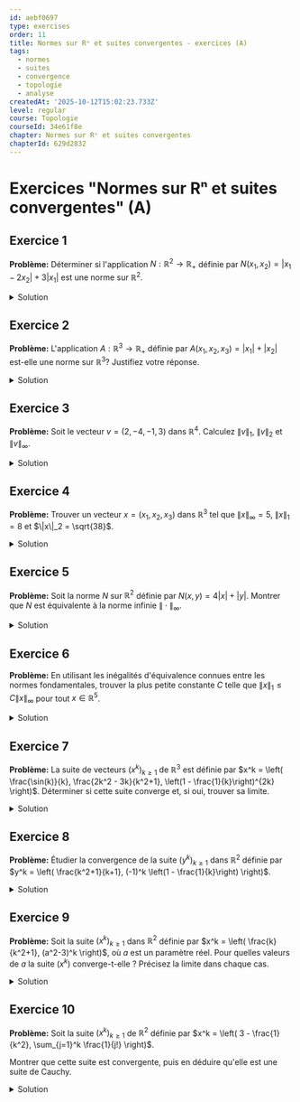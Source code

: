 ```yaml
---
id: aebf0697
type: exercises
order: 11
title: Normes sur Rⁿ et suites convergentes - exercices (A)
tags:
  - normes
  - suites
  - convergence
  - topologie
  - analyse
createdAt: '2025-10-12T15:02:23.733Z'
level: regular
course: Topologie
courseId: 34e61f8e
chapter: Normes sur Rⁿ et suites convergentes
chapterId: 629d2832
---
```

# Exercices "Normes sur Rⁿ et suites convergentes" (A)

## Exercice 1

**Problème:** Déterminer si l'application $N: \mathbb{R}^2 \to \mathbb{R}_+$ définie par $N(x_1, x_2) = |x_1 - 2x_2| + 3|x_1|$ est une norme sur $\mathbb{R}^2$.

<details>

<summary>Solution</summary>

**Méthode:** Pour vérifier si $N$ est une norme, nous devons tester si elle satisfait les trois axiomes d'une norme : la séparation, l'homogénéité et l'inégalité triangulaire. Soient $x = (x_1, x_2)$ et $y = (y_1, y_2)$ deux vecteurs de $\mathbb{R}^2$ et $\lambda \in \mathbb{R}$ un scalaire.

**Étapes:**

1.  **Vérification de la séparation ($N(x) = 0 \iff x=0_{\mathbb{R}^2}$):**
    -   Supposons $N(x_1, x_2) = 0$. Par définition, cela signifie $|x_1 - 2x_2| + 3|x_1| = 0$.
    -   Une somme de termes positifs (les valeurs absolues) est nulle si et seulement si chaque terme est nul.
    -   On doit donc avoir $3|x_1| = 0$ et $|x_1 - 2x_2| = 0$.
    -   La première équation, $3|x_1|=0$, implique $|x_1|=0$, et donc $x_1=0$.
    -   En substituant $x_1=0$ dans la deuxième équation, on obtient $|0 - 2x_2| = 0$, soit $|-2x_2|=0$, ce qui implique $x_2=0$.
    -   Ainsi, $x=(x_1, x_2) = (0,0) = 0_{\mathbb{R}^2}$. L'implication $N(x)=0 \implies x=0$ est vraie.
    -   Réciproquement, si $x = (0,0)$, alors $N(0,0) = |0 - 2(0)| + 3|0| = 0$. L'axiome de séparation est vérifié.

2.  **Vérification de l'homogénéité ($N(\lambda x) = |\lambda| N(x)$):**
    -   Calculons $N(\lambda x) = N(\lambda x_1, \lambda x_2)$.
    -   $N(\lambda x_1, \lambda x_2) = |(\lambda x_1) - 2(\lambda x_2)| + 3|\lambda x_1|$.
    -   On peut factoriser $\lambda$ à l'intérieur des valeurs absolues : $N(\lambda x) = |\lambda(x_1 - 2x_2)| + 3|\lambda||x_1|$.
    -   En utilisant la propriété $|\alpha \beta| = |\alpha||\beta|$, on obtient : $N(\lambda x) = |\lambda||x_1 - 2x_2| + 3|\lambda||x_1|$.
    -   On peut maintenant factoriser $|\lambda|$ : $N(\lambda x) = |\lambda| (|x_1 - 2x_2| + 3|x_1|) = |\lambda| N(x_1, x_2)$.
    -   L'axiome d'homogénéité est vérifié.

3.  **Vérification de l'inégalité triangulaire ($N(x+y) \le N(x) + N(y)$):**
    -   Soit $x=(x_1, x_2)$ et $y=(y_1, y_2)$. Alors $x+y = (x_1+y_1, x_2+y_2)$.
    -   Calculons $N(x+y) = |(x_1+y_1) - 2(x_2+y_2)| + 3|x_1+y_1|$.
    -   Réorganisons les termes à l'intérieur des valeurs absolues : $N(x+y) = |(x_1-2x_2) + (y_1-2y_2)| + 3|x_1+y_1|$.
    -   Appliquons l'inégalité triangulaire pour les nombres réels ($|a+b| \le |a|+|b|$):

    $N(x+y) \le (|x_1-2x_2| + |y_1-2y_2|) + 3(|x_1|+|y_1|)$.

    -   Réorganisons les termes pour faire apparaître $N(x)$ et $N(y)$:

    $N(x+y) \le (|x_1-2x_2| + 3|x_1|) + (|y_1-2y_2| + 3|y_1|)$.

    -   On reconnaît les expressions de $N(x)$ et $N(y)$, donc: $N(x+y) \le N(x) + N(y)$.
    -   L'inégalité triangulaire est vérifiée.

**Réponse:** L'application $N$ vérifie les trois axiomes de séparation, d'homogénéité et d'inégalité triangulaire. C'est donc bien une norme sur $\mathbb{R}^2$.

</details>

## Exercice 2

**Problème:** L'application $A: \mathbb{R}^3 \to \mathbb{R}_+$ définie par $A(x_1, x_2, x_3) = |x_1| + |x_2|$ est-elle une norme sur $\mathbb{R}^3$? Justifiez votre réponse.

<details>

<summary>Solution</summary>

**Méthode:** Pour déterminer si $A$ est une norme, nous devons vérifier si elle satisfait les trois axiomes. Si l'un des axiomes n'est pas vérifié, il suffit de fournir un contre-exemple. Nous allons tester l'axiome de séparation.

**Étapes:**

1.  **Analyse de l'axiome de séparation:** L'axiome de séparation stipule que $A(x) = 0$ si et seulement si $x = 0_{\mathbb{R}^3}$.
2.  **Recherche d'un contre-exemple:** Cherchons un vecteur $x$ non nul dans $\mathbb{R}^3$ pour lequel $A(x)$ serait égal à 0.
3.  **Construction du contre-exemple:** La formule pour $A$ est $A(x_1, x_2, x_3) = |x_1| + |x_2|$. Cette formule ne dépend pas de la troisième composante, $x_3$.
4.  Considérons le vecteur $x = (0, 0, 5)$. Ce vecteur est non nul car sa troisième composante est 5.
5.  **Calcul de $A(x)$:** Calculons la valeur de $A$ pour ce vecteur :

    $A(0, 0, 5) = |0| + |0| = 0$.

6.  **Conclusion:** Nous avons trouvé un vecteur $x = (0, 0, 5)$ qui est différent du vecteur nul $0_{\mathbb{R}^3} = (0,0,0)$, mais pour lequel $A(x) = 0$.
7.  Ceci contredit l'axiome de séparation. Par conséquent, $A$ n'est pas une norme.

**Réponse:** Non, l'application $A$ n'est pas une norme sur $\mathbb{R}^3$ car elle ne respecte pas l'axiome de séparation. Par exemple, le vecteur non nul $x=(0,0,5)$ a une "longueur" nulle selon $A$, $A(x)=0$.

</details>

## Exercice 3

**Problème:** Soit le vecteur $v = (2, -4, -1, 3)$ dans $\mathbb{R}^4$. Calculez $\|v\|_1$, $\|v\|_2$ et $\|v\|_\infty$.

<details>

<summary>Solution</summary>

**Méthode:** Nous appliquons directement les définitions des trois normes fondamentales pour le vecteur $v=(v_1, v_2, v_3, v_4) = (2, -4, -1, 3)$.

**Étapes:**

1.  **Calcul de la norme 1 ($ \|v\|_1 = \sum_{j=1}^4 |v_j| $):**
    -   $\|v\|_1 = |2| + |-4| + |-1| + |3|$
    -   $\|v\|_1 = 2 + 4 + 1 + 3 = 10$

2.  **Calcul de la norme 2 ($ \|v\|_2 = \sqrt{\sum_{j=1}^4 v_j^2} $):**
    -   $\|v\|_2 = \sqrt{2^2 + (-4)^2 + (-1)^2 + 3^2}$
    -   $\|v\|_2 = \sqrt{4 + 16 + 1 + 9}$
    -   $\|v\|_2 = \sqrt{30}$

3.  **Calcul de la norme infinie ($ \|v\|_\infty = \max_{1 \le j \le 4} |v_j| $):**
    -   $\|v\|_\infty = \max(|2|, |-4|, |-1|, |3|)$
    -   $\|v\|_\infty = \max(2, 4, 1, 3)$
    -   $\|v\|_\infty = 4$

**Réponse:** Pour le vecteur $v = (2, -4, -1, 3)$, nous avons :

-   $\|v\|_1 = 10$
-   $\|v\|_2 = \sqrt{30}$
-   $\|v\|_\infty = 4$

</details>

## Exercice 4

**Problème:** Trouver un vecteur $x = (x_1, x_2, x_3)$ dans $\mathbb{R}^3$ tel que $\|x\|_\infty = 5$, $\|x\|_1 = 8$ et $\|x\|_2 = \sqrt{38}$.

<details>

<summary>Solution</summary>

**Méthode:** Nous allons utiliser les informations données par les normes pour déduire les valeurs possibles des composantes du vecteur $x$.

**Étapes:**

1.  **Utiliser l'information de la norme infinie:**
    -   La condition $\|x\|_\infty = 5$ signifie que la plus grande composante en valeur absolue est 5. Donc, au moins une des composantes $|x_1|, |x_2|, |x_3|$ doit être égale à 5.
    -   Supposons, sans perte de généralité, que $|x_1|=5$. Les autres composantes doivent avoir une valeur absolue inférieure ou égale à 5: $|x_2| \le 5$ et $|x_3| \le 5$.

2.  **Utiliser l'information de la norme 1:**
    -   La condition $\|x\|_1 = 8$ signifie que $|x_1| + |x_2| + |x_3| = 8$.
    -   En utilisant $|x_1|=5$, on obtient $5 + |x_2| + |x_3| = 8$, ce qui simplifie en $|x_2| + |x_3| = 3$.

3.  **Utiliser l'information de la norme 2:**
    -   La condition $\|x\|_2 = \sqrt{38}$ signifie que $\sqrt{x_1^2 + x_2^2 + x_3^2} = \sqrt{38}$, ce qui est équivalent à $x_1^2 + x_2^2 + x_3^2 = 38$.
    -   Puisque $|x_1|=5$, on a $x_1^2=25$. L'équation devient $25 + x_2^2 + x_3^2 = 38$, ce qui simplifie en $x_2^2 + x_3^2 = 13$.

4.  **Résoudre le système d'équations:**
    -   Nous avons maintenant un système de deux équations pour $|x_2|$ et $|x_3|$:
        -   $|x_2| + |x_3| = 3$
        -   $|x_2|^2 + |x_3|^2 = 13$
    -   Posons $a=|x_2|$ et $b=|x_3|$. Nous avons $a+b=3$ et $a^2+b^2=13$.
    -   De la première équation, $b=3-a$. Substituons cela dans la deuxième : $a^2 + (3-a)^2 = 13$.
    -   $a^2 + (9 - 6a + a^2) = 13 \implies 2a^2 - 6a - 4 = 0 \implies a^2 - 3a - 2 = 0$.
    -   Il semble y avoir une erreur dans l'énoncé car cette équation n'a pas de solutions entières simples ($a = \frac{3 \pm \sqrt{9+8}}{2}$).
    -   Re-vérifions l'énoncé. Peut-être que $\|x\|_2 = \sqrt{34}$ ? Si oui, $x_2^2+x_3^2 = 9$.
    -   Avec $a+b=3$ et $a^2+b^2=9$. $(a+b)^2 = a^2+b^2+2ab \implies 3^2 = 9+2ab \implies 9=9+2ab \implies ab=0$.
    -   Si $ab=0$, alors soit $a=0$, soit $b=0$. Si $a=0$, alors $b=3$. Si $b=0$, alors $a=3$.
    -   Donc, les valeurs absolues des deux autres composantes sont 3 et 0.

5.  **Reconstruire le vecteur (avec la correction $\|x\|_2 = \sqrt{34}$):**
    -   Nous avons $|x_1|=5$, et la paire $\{|x_2|, |x_3|\}$ est $\{3, 0\}$.
    -   Nous pouvons choisir les signes librement. Par exemple, prenons $x_1=5$, $x_2=3$ et $x_3=0$.
    -   Le vecteur $x=(5,3,0)$ est une solution possible. D'autres solutions sont $(-5,3,0)$, $(5,0,-3)$, etc.

**Réponse:** En supposant une correction de l'énoncé à $\|x\|_2 = \sqrt{34}$, un vecteur solution possible est $x = (5, 3, 0)$. Toute permutation de ses composantes ou changement de leurs signes est aussi une solution, par exemple $(0, -5, 3)$.

</details>

## Exercice 5

**Problème:** Soit la norme $N$ sur $\mathbb{R}^2$ définie par $N(x, y) = 4|x| + |y|$. Montrer que $N$ est équivalente à la norme infinie $\| \cdot \|_\infty$.

<details>

<summary>Solution</summary>

**Méthode:** Pour montrer que $N$ est équivalente à $\| \cdot \|_\infty$, nous devons trouver deux constantes réelles strictement positives $\alpha$ et $\beta$ telles que, pour tout vecteur $v=(x,y) \in \mathbb{R}^2$, on ait :

$\alpha \|v\|_\infty \le N(v) \le \beta \|v\|_\infty$.

Rappelons que $\|v\|_\infty = \max(|x|, |y|)$.

**Étapes:**

1.  **Trouver la constante de majoration $\beta$:**
    -   Nous cherchons à majorer $N(x,y)$ par un multiple de $\|(x,y)\|_\infty$.
    -   $N(x,y) = 4|x| + |y|$.
    -   Par définition de la norme infinie, nous savons que $|x| \le \max(|x|,|y|) = \|(x,y)\|_\infty$ et $|y| \le \max(|x|,|y|) = \|(x,y)\|_\infty$.
    -   En substituant ces inégalités dans l'expression de $N$, on obtient :

        $N(x,y) = 4|x| + |y| \le 4\|(x,y)\|_\infty + \|(x,y)\|_\infty = 5\|(x,y)\|_\infty$.

    -   Nous avons donc $N(v) \le 5 \|v\|_\infty$. Nous pouvons choisir $\beta = 5$.

2.  **Trouver la constante de minoration $\alpha$:**
    -   Nous cherchons à minorer $N(x,y)$ par un multiple de $\|(x,y)\|_\infty$.
    -   $N(x,y) = 4|x| + |y|$.
    -   Puisque $|x| \ge 0$ et $|y| \ge 0$, on peut écrire $N(x,y) = 4|x| + |y| \ge |x|$.
    -   De même, $N(x,y) = 4|x| + |y| \ge |y|$.
    -   Comme $N(x,y)$ est plus grand à la fois que $|x|$ et $|y|$, il est aussi plus grand que le maximum des deux :

        $N(x,y) \ge \max(|x|, |y|) = \|(x,y)\|_\infty$.

    -   Nous avons donc $1 \cdot \|v\|_\infty \le N(v)$. Nous pouvons choisir $\alpha = 1$.

3.  **Conclusion:**
    -   Nous avons trouvé les constantes $\alpha=1$ et $\beta=5$, qui sont strictement positives.
    -   Pour tout $v \in \mathbb{R}^2$, nous avons l'encadrement : $1 \cdot \|v\|_\infty \le N(v) \le 5 \cdot \|v\|_\infty$.
    -   Ceci prouve que la norme $N$ est équivalente à la norme $\| \cdot \|_\infty$.

**Réponse:** La norme $N$ est équivalente à la norme $\| \cdot \|_\infty$ car pour tout vecteur $v \in \mathbb{R}^2$, on a $1 \cdot \|v\|_\infty \le N(v) \le 5 \cdot \|v\|_\infty$.

</details>

## Exercice 6

**Problème:** En utilisant les inégalités d'équivalence connues entre les normes fondamentales, trouver la plus petite constante $C$ telle que $\|x\|_1 \le C \|x\|_\infty$ pour tout $x \in \mathbb{R}^5$.

<details>

<summary>Solution</summary>

**Méthode:** Nous allons utiliser l'inégalité générale qui relie la norme 1 et la norme infinie en dimension $n$, puis l'appliquer au cas spécifique $n=5$. Ensuite, nous montrerons que la constante trouvée est "optimale" (la plus petite possible) en exhibant un vecteur pour lequel l'égalité est atteinte.

**Étapes:**

1.  **Rappel de l'inégalité générale:**
    -   Pour tout vecteur $x=(x_1, \dots, x_n)$ dans $\mathbb{R}^n$, l'inégalité est $\|x\|_1 \le n \|x\|_\infty$.
    -   *Démonstration rapide :*

        $\|x\|_1 = \sum_{j=1}^n |x_j|$. Par définition de $\|x\|_\infty = \max_j |x_j|$, chaque $|x_j| \le \|x\|_\infty$.

        Donc, $\|x\|_1 = \sum_{j=1}^n |x_j| \le \sum_{j=1}^n \|x\|_\infty = n \|x\|_\infty$.

2.  **Application à $n=5$:**
    -   Dans notre cas, l'espace est $\mathbb{R}^5$, donc $n=5$.
    -   L'inégalité devient : $\|x\|_1 \le 5 \|x\|_\infty$.
    -   Cela nous montre qu'une constante $C=5$ fonctionne.

3.  **Vérification que $C=5$ est la plus petite constante possible:**
    -   Pour montrer que $C=5$ est la meilleure constante, nous devons trouver un vecteur non nul $x \in \mathbb{R}^5$ tel que $\|x\|_1 = 5 \|x\|_\infty$.
    -   Considérons le vecteur $x = (1, 1, 1, 1, 1)$.
    -   Calculons ses normes :
        -   $\|x\|_1 = |1|+|1|+|1|+|1|+|1| = 5$.
        -   $\|x\|_\infty = \max(|1|,|1|,|1|,|1|,|1|) = 1$.
    -   Vérifions l'égalité : $\|x\|_1 = 5$ et $5 \|x\|_\infty = 5 \times 1 = 5$.
    -   L'égalité $\|x\|_1 = 5 \|x\|_\infty$ est bien atteinte pour ce vecteur.
    -   Cela signifie qu'aucune constante plus petite que 5 ne peut fonctionner. Si on choisissait $C=4.9$, l'inégalité $\|x\|_1 \le 4.9 \|x\|_\infty$ serait fausse pour ce vecteur $x$ (car $5 \not\le 4.9$).

**Réponse:** La plus petite constante $C$ est $C=5$.

</details>

## Exercice 7

**Problème:** La suite de vecteurs $(x^k)_{k \ge 1}$ de $\mathbb{R}^3$ est définie par $x^k = \left( \frac{\sin(k)}{k}, \frac{2k^2 - 3k}{k^2+1}, \left(1 - \frac{1}{k}\right)^{2k} \right)$. Déterminer si cette suite converge et, si oui, trouver sa limite.

<details>

<summary>Solution</summary>

**Méthode:** Une suite de vecteurs dans $\mathbb{R}^n$ converge si et seulement si chacune de ses suites de composantes (qui sont des suites réelles) converge. Nous allons donc étudier la limite de chaque composante séparément.

**Étapes:**

1.  **Étude de la première composante:**
    -   Soit $x_1^k = \frac{\sin(k)}{k}$.
    -   Nous savons que la fonction sinus est bornée : $-1 \le \sin(k) \le 1$ pour tout $k$.
    -   On a donc l'encadrement : $-\frac{1}{k} \le \frac{\sin(k)}{k} \le \frac{1}{k}$.
    -   Comme $\lim_{k \to \infty} -\frac{1}{k} = 0$ et $\lim_{k \to \infty} \frac{1}{k} = 0$, par le théorème des gendarmes, on conclut que $\lim_{k \to \infty} x_1^k = 0$.

2.  **Étude de la deuxième composante:**
    -   Soit $x_2^k = \frac{2k^2 - 3k}{k^2+1}$.
    -   Il s'agit de la limite d'une fraction rationnelle en l'infini. On peut factoriser les termes de plus haut degré au numérateur et au dénominateur :

        $x_2^k = \frac{k^2(2 - 3/k)}{k^2(1 + 1/k^2)} = \frac{2 - 3/k}{1 + 1/k^2}$.

    -   Lorsque $k \to \infty$, $3/k \to 0$ et $1/k^2 \to 0$.
    -   Donc, $\lim_{k \to \infty} x_2^k = \frac{2 - 0}{1 + 0} = 2$.

3.  **Étude de la troisième composante:**
    -   Soit $x_3^k = \left(1 - \frac{1}{k}\right)^{2k}$.
    -   On reconnaît une forme liée à la définition du nombre $e$. Rappelons que $\lim_{u \to \infty} (1 + \frac{a}{u})^u = e^a$.
    -   On peut réécrire l'expression : $x_3^k = \left[\left(1 + \frac{-1}{k}\right)^k\right]^2$.
    -   Lorsque $k \to \infty$, le terme à l'intérieur des crochets, $\left(1 + \frac{-1}{k}\right)^k$, tend vers $e^{-1}$.
    -   Par continuité de la fonction carré, on a : $\lim_{k \to \infty} x_3^k = (e^{-1})^2 = e^{-2}$.

4.  **Conclusion:**
    -   Chacune des trois composantes converge vers une limite finie.
    -   La suite de vecteurs $(x^k)$ converge donc vers le vecteur dont les composantes sont ces limites.

**Réponse:** La suite $(x^k)$ converge vers le vecteur limite $a = \left(0, 2, e^{-2}\right)$.

</details>

## Exercice 8

**Problème:** Étudier la convergence de la suite $(y^k)_{k \ge 1}$ dans $\mathbb{R}^2$ définie par $y^k = \left( \frac{k^2+1}{k+1}, (-1)^k \left(1 - \frac{1}{k}\right) \right)$.

<details>

<summary>Solution</summary>

**Méthode:** Nous analysons la convergence de chaque composante. Si au moins une des composantes ne converge pas, la suite de vecteurs ne converge pas.

**Étapes:**

1.  **Étude de la première composante:**
    -   Soit $y_1^k = \frac{k^2+1}{k+1}$.
    -   Le degré du numérateur (2) est strictement supérieur au degré du dénominateur (1).
    -   La limite de cette fraction rationnelle en l'infini est donc l'infini.
    -   Plus formellement, $\frac{k^2+1}{k+1} \sim_{k \to \infty} \frac{k^2}{k} = k$.
    -   Comme $\lim_{k \to \infty} k = +\infty$, la première composante diverge.

2.  **Étude de la deuxième composante (pour information):**
    -   Soit $y_2^k = (-1)^k (1 - 1/k)$.
    -   Le terme $(1 - 1/k)$ tend vers 1.
    -   Le terme $(-1)^k$ oscille entre -1 et 1.
    -   La suite $(y_2^k)$ a deux sous-suites, l'une (pour $k$ pair) qui tend vers 1, et l'autre (pour $k$ impair) qui tend vers -1.
    -   Ayant deux valeurs d'adhérence distinctes, la deuxième composante ne converge pas non plus.

3.  **Conclusion:**
    -   La première composante de la suite $(y^k)$ diverge vers $+\infty$.
    -   Pour qu'une suite de vecteurs converge, il est nécessaire que toutes ses composantes convergent.
    -   Puisque ce n'est pas le cas, la suite $(y^k)$ ne converge pas.

**Réponse:** La suite $(y^k)$ ne converge pas car sa première composante tend vers $+\infty$.

</details>

## Exercice 9

**Problème:** Soit la suite $(x^k)_{k \ge 1}$ dans $\mathbb{R}^2$ définie par $x^k = \left( \frac{k}{k^2+1}, (a^2-3)^k \right)$, où $a$ est un paramètre réel. Pour quelles valeurs de $a$ la suite $(x^k)$ converge-t-elle ? Précisez la limite dans chaque cas.

<details>

<summary>Solution</summary>

**Méthode:** La convergence de $(x^k)$ dépend de la convergence de ses deux composantes. La première composante ne dépend pas de $a$. La convergence de la deuxième composante, qui est une suite géométrique, dépendra de la valeur de sa raison $r = a^2-3$.

**Étapes:**

1.  **Étude de la première composante:**
    -   $x_1^k = \frac{k}{k^2+1}$.
    -   En divisant le numérateur et le dénominateur par $k^2$, on obtient $\frac{1/k}{1+1/k^2}$.
    -   Lorsque $k \to \infty$, le numérateur tend vers 0 et le dénominateur tend vers 1.
    -   Donc, $\lim_{k \to \infty} x_1^k = 0$. Cette composante converge toujours, quelle que soit la valeur de $a$.

2.  **Étude de la deuxième composante:**
    -   $x_2^k = (a^2-3)^k$. C'est une suite géométrique de raison $r = a^2-3$.
    -   Une suite géométrique $(r^k)$ converge si et seulement si $-1 < r \le 1$.
    -   Nous devons donc résoudre l'inégalité : $-1 < a^2-3 \le 1$.
    -   Cela se sépare en deux inéquations :
        -   $a^2-3 > -1 \implies a^2 > 2 \implies a \in ]-\infty, -\sqrt{2}[ \cup ]\sqrt{2}, +\infty[$.
        -   $a^2-3 \le 1 \implies a^2 \le 4 \implies a \in [-2, 2]$.
    -   Nous devons trouver l'intersection de ces deux conditions. L'intersection de $(]-\infty, -\sqrt{2}[ \cup ]\sqrt{2}, +\infty[)$ et $[-2, 2]$ est $a \in [-2, -\sqrt{2}[ \cup ]\sqrt{2}, 2]$.

3.  **Analyse des cas de convergence:**
    -   **Cas 1:** La raison $r = a^2-3$ est telle que $-1 < r < 1$.
        -   Cela correspond à $a \in [-2, -\sqrt{2}[ \cup ]\sqrt{2}, 2[$. (On exclut les bornes où $a^2=4$ ou $a^2=2$).
        -   Dans ce cas, $\lim_{k \to \infty} (a^2-3)^k = 0$.
        -   La limite de la suite est alors $L_1 = (0, 0)$.
    -   **Cas 2:** La raison $r = a^2-3$ est égale à 1.
        -   $a^2-3 = 1 \implies a^2 = 4 \implies a = 2$ ou $a = -2$.
        -   Dans ce cas, $\lim_{k \to \infty} (a^2-3)^k = \lim_{k \to \infty} 1^k = 1$.
        -   La limite de la suite est alors $L_2 = (0, 1)$.

4.  **Conclusion:**
    -   La suite converge si et seulement si $a \in [-2, -\sqrt{2}[ \cup ]\sqrt{2}, 2]$.

**Réponse:**

-   Si $a \in ]-2, -\sqrt{2}[ \cup ]\sqrt{2}, 2[$, la suite converge vers $a_1 = (0, 0)$.
-   Si $a = -2$ ou $a = 2$, la suite converge vers $a_2 = (0, 1)$.
-   Pour toutes les autres valeurs de $a$, la suite diverge.

</details>

## Exercice 10

**Problème:** Soit la suite $(x^k)_{k \ge 1}$ de $\mathbb{R}^2$ définie par $x^k = \left( 3 - \frac{1}{k^2}, \sum_{j=1}^k \frac{1}{j!} \right)$.

Montrer que cette suite est convergente, puis en déduire qu'elle est une suite de Cauchy.

<details>

<summary>Solution</summary>

**Méthode:** Nous allons d'abord prouver que la suite converge en étudiant la convergence de chacune de ses composantes. Ensuite, nous utiliserons le théorème fondamental qui stipule que dans un espace complet comme $\mathbb{R}^n$, toute suite convergente est une suite de Cauchy.

**Étapes:**

1.  **Étude de la convergence de la première composante:**
    -   Soit $x_1^k = 3 - \frac{1}{k^2}$.
    -   Lorsque $k \to \infty$, $\frac{1}{k^2} \to 0$.
    -   Par conséquent, $\lim_{k \to \infty} x_1^k = 3 - 0 = 3$. La première composante converge.

2.  **Étude de la convergence de la deuxième composante:**
    -   Soit $x_2^k = \sum_{j=1}^k \frac{1}{j!}$.
    -   Cette suite est la suite des sommes partielles de la série $\sum_{j=1}^\infty \frac{1}{j!}$.
    -   Nous reconnaissons le développement en série de Taylor de la fonction exponentielle : $e^x = \sum_{j=0}^\infty \frac{x^j}{j!}$.
    -   Pour $x=1$, on a $e = \sum_{j=0}^\infty \frac{1}{j!} = \frac{1}{0!} + \sum_{j=1}^\infty \frac{1}{j!} = 1 + \sum_{j=1}^\infty \frac{1}{j!}$.
    -   La série $\sum \frac{1}{j!}$ est donc convergente et sa somme est $e-1$.
    -   Par définition, la suite des sommes partielles $(x_2^k)$ converge vers la somme de la série.
    -   Donc, $\lim_{k \to \infty} x_2^k = e-1$. La deuxième composante converge.

3.  **Conclusion sur la convergence de la suite de vecteurs:**
    -   Puisque les deux composantes convergent, la suite de vecteurs $(x^k)$ converge vers le vecteur limite $a = (3, e-1)$.

4.  **Déduction sur la nature de Cauchy de la suite:**
    -   Un théorème fondamental de l'analyse stipule que l'espace $\mathbb{R}^n$ (ici $\mathbb{R}^2$) muni de n'importe quelle norme est un espace complet.
    -   Dans un espace complet, une suite est convergente si et seulement si elle est de Cauchy.
    -   Puisque nous avons démontré que la suite $(x^k)$ est convergente, nous pouvons directement en déduire qu'elle est une suite de Cauchy.

**Réponse:** La suite $(x^k)$ converge vers le vecteur $a = (3, e-1)$. Comme $\mathbb{R}^2$ est un espace complet, toute suite convergente est une suite de Cauchy. Par conséquent, la suite $(x^k)$ est une suite de Cauchy.

</details>
